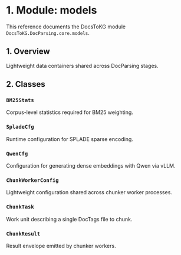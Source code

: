 # 1. Module: models

This reference documents the DocsToKG module ``DocsToKG.DocParsing.core.models``.

## 1. Overview

Lightweight data containers shared across DocParsing stages.

## 2. Classes

### `BM25Stats`

Corpus-level statistics required for BM25 weighting.

### `SpladeCfg`

Runtime configuration for SPLADE sparse encoding.

### `QwenCfg`

Configuration for generating dense embeddings with Qwen via vLLM.

### `ChunkWorkerConfig`

Lightweight configuration shared across chunker worker processes.

### `ChunkTask`

Work unit describing a single DocTags file to chunk.

### `ChunkResult`

Result envelope emitted by chunker workers.

